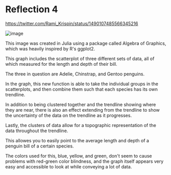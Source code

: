 Reflection 4
===

https://twitter.com/Rami_Krispin/status/1490107485566345216

![image](https://pbs.twimg.com/media/FK3rxgvVkAUjCjn?format=png&name=900x900)

This image was created in Julia using a package called Algebra of Graphics, which was heavily inspired by R's ggplot2. 

This graph includes the scatterplot of three different sets of data, all of which measured for the length and depth of their bill.

The three in question are Adelie, Chinstrap, and Gentoo penguins. 

In the graph, this new function is able to take the individual groups in the scatterplots, and then combine them such that each species has its own trendline.

In addition to being clustered together and the trendline showing where they are near, there is also an effect extending from the trendline to show the uncertainty of the data on the trendline as it progresses.

Lastly, the clusters of data allow for a topographic representation of the data throughout the trendline. 

This allowes you to easily point to the average length and depth of a penguin bill of a certain species.

The colors used for this, blue, yellow, and green, don't seem to cause problems with red-green color blindness, and the graph itself appears very easy and accessible to look at while conveying a lot of data.
